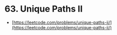 # 63. Unique Paths II

- [https://leetcode.com/problems/unique-paths-ii/](https://leetcode.com/problems/unique-paths-ii/)
